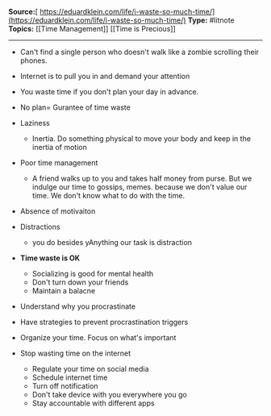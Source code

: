 ---
---
**Source:**[ https://eduardklein.com/life/i-waste-so-much-time/](https://eduardklein.com/life/i-waste-so-much-time/)
**Type:** #litnote  
**Topics:** [[Time Management]] [[Time is Precious]]

----
- Can't find a single person who doesn't walk like a zombie scrolling their phones.
- Internet is to pull you in and demand your attention
- You waste time if you don't plan your day in advance.
- No plan= Gurantee of time waste
- Laziness
	- Inertia. Do something physical to move your body and keep in the inertia of motion
- Poor time management
	- A friend walks up to you and takes half money from purse. But we indulge our time to gossips, memes. because we don't value our time. We don't know what to do with the time.
- Absence of motivaiton
- Distractions
	- you do besides yAnything our task is distraction
- **Time waste is OK**
	- Socializing is good for mental health
	- Don't turn down your friends
	- Maintain a balacne

- Understand why you procrastinate
- Have strategies to prevent procrastination triggers
- Organize your time. Focus on what's important
- Stop wasting time on the internet
	- Regulate your time on social media
	- Schedule internet time
	- Turn off notification
	- Don't take device with you everywhere you go
	- Stay accountable with different apps